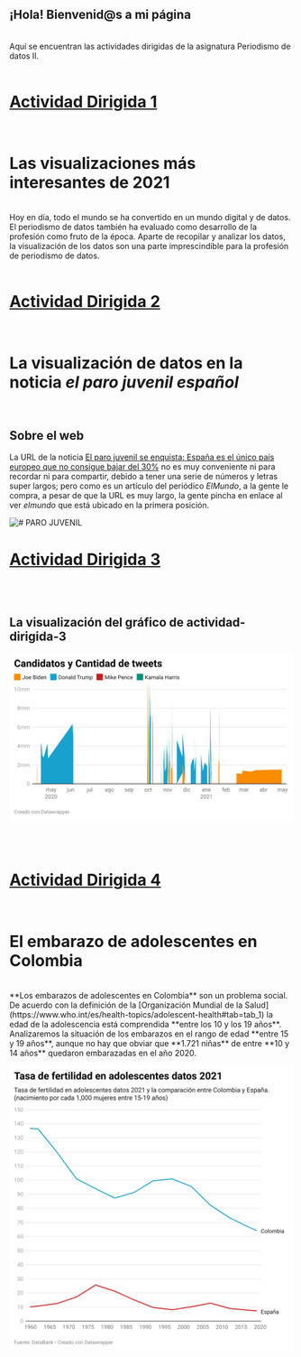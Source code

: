 ## ¡Hola! Bienvenid@s a mi página
<br>
Aquí se encuentran las actividades dirigidas de la asignatura Periodismo de datos II.

<br>
<br>

# [Actividad Dirigida 1](actividad-dirigida-1.md)

<br>

# Las visualizaciones más interesantes de 2021 
<br>
Hoy en día, todo el mundo se ha convertido en un mundo digital y de datos. El periodismo de datos también ha evaluado como desarrollo de la profesión como fruto de la época. 
Aparte de recopilar y analizar los datos, la visualización de los datos son una parte imprescindible para la profesión de periodismo de datos. 




<br>
<br>

# [Actividad Dirigida 2](actividad-dirigida-2.md)


<br>

# La visualización de datos en la noticia *el paro juvenil español*

<br>

## Sobre el web 

La URL de la noticia [ El paro juvenil se enquista: España es el único país europeo que no consigue bajar del 30%](https://www.elmundo.es/economia/macroeconomia/2021/11/10/618a7c0321efa0ca218b45d7.html) no es muy conveniente ni para recordar ni para compartir, debido a tener una serie de números y letras super largos; pero como es un artículo del periódico *ElMundo*, a  la gente le compra, a pesar de que la URL es muy largo, la gente pincha en enlace al ver *elmundo* que está ubicado en la primera posición. 


![# PARO JUVENIL](https://phantom-elmundo.unidadeditorial.es/2696f6eefa4792f62ed2b6a4d823bafa/f/jpg/assets/multimedia/imagenes/2021/11/10/16365199153485.jpg)




# [Actividad Dirigida 3](actividad-dirigida-3.md)
<br>

<br>

## La visualización del gráfico de actividad-dirigida-3


![imagenes](imagenes/candidatos-cantidad-tweets.png)


<br>
<br>

# [Actividad Dirigida 4](actividad-dirigida-4/actividad-dirigida-4.md)
<br>


# El embarazo de adolescentes en Colombia 
<br>
**Los embarazos de adolescentes en Colombia** son un problema social. De acuerdo con la definición de la [Organización Mundial de la Salud](https://www.who.int/es/health-topics/adolescent-health#tab=tab_1) la edad de la adolescencia está comprendida **entre los 10 y los 19 años**. Analizaremos la situación de los embarazos en el rango de edad **entre 15 y 19 años**, aunque no hay que obviar que **1.721 niñas** de entre **10 y 14 años** quedaron embarazadas en el año 2020.


<br>

![tasa-de-fertilidad ](actividad-dirigida-4/imagenes-de-ad-4/tasa-de-fertilidad.png)


